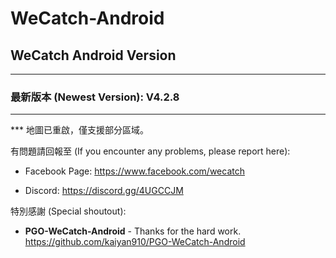 # WeCatch-Android

## WeCatch Android Version
---
### 最新版本 (Newest Version): V4.2.8
---
*** 地圖已重啟，僅支援部分區域。

有問題請回報至 (If you encounter any problems, please report here):

- Facebook Page: https://www.facebook.com/wecatch

- Discord: https://discord.gg/4UGCCJM


特別感謝 (Special shoutout):

* **PGO-WeCatch-Android** - Thanks for the hard work.
https://github.com/kaiyan910/PGO-WeCatch-Android

